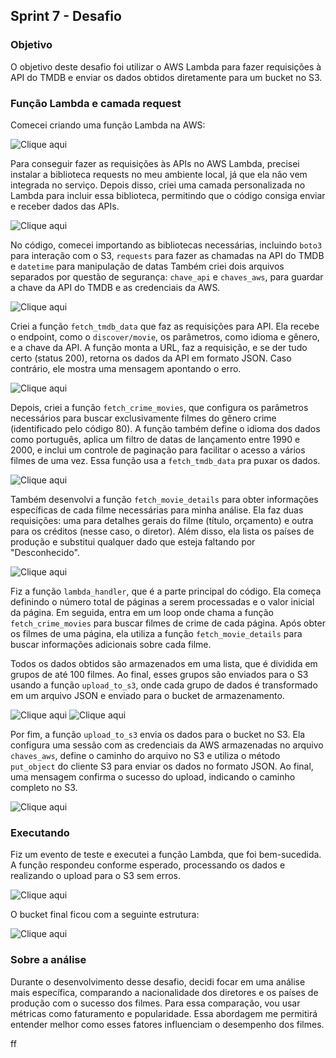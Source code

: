 ##   Sprint 7 - Desafio 

### Objetivo
O objetivo deste desafio foi utilizar o AWS Lambda para fazer requisições à API do TMDB e enviar os dados obtidos diretamente para um bucket no S3.


### Função Lambda e camada request
Comecei criando uma função Lambda na AWS:

![Clique aqui](../evidencias/funcao_lambda.jpg)

Para conseguir fazer as requisições às APIs no AWS Lambda, precisei instalar a biblioteca requests no meu ambiente local, já que ela não vem integrada no serviço. Depois disso, criei uma camada personalizada no Lambda para incluir essa biblioteca, permitindo que o código consiga enviar e receber dados das APIs. 

![Clique aqui](../evidencias/camadas.jpg)

No código, comecei importando as bibliotecas necessárias, incluindo `boto3` para interação com o S3, `requests` para fazer as chamadas na API do TMDB e `datetime` para manipulação de datas Também criei dois arquivos separados por questão de segurança: `chave_api` e `chaves_aws`, para guardar a chave da API do TMDB e as credenciais da AWS.

![Clique aqui](../evidencias/imports)

Criei a função `fetch_tmdb_data` que faz as requisições para API. Ela recebe o endpoint, como o `discover/movie`, os parâmetros, como idioma e gênero, e a chave da API. A função monta a URL, faz a requisição, e se der tudo certo (status 200), retorna os dados da API em formato JSON. Caso contrário, ele mostra uma mensagem apontando o erro.

![Clique aqui](../evidencias/fetch_tmdb_data.jpg)

Depois, criei a função `fetch_crime_movies`, que configura os parâmetros necessários para buscar exclusivamente filmes do gênero crime (identificado pelo código 80). A função também define o idioma dos dados como português, aplica um filtro de datas de lançamento entre 1990 e 2000, e inclui um controle de paginação para facilitar o acesso a vários filmes de uma vez. Essa função usa a `fetch_tmdb_data` pra puxar os dados.

![Clique aqui](../evidencias/fetch_crime_movies.jpg)

Também desenvolvi a função `fetch_movie_details` para obter informações específicas de cada filme necessárias para minha análise. Ela faz duas requisições: uma para detalhes gerais do filme (título, orçamento) e outra para os créditos (nesse caso, o diretor). Além disso, ela lista os países de produção e substitui qualquer dado que esteja faltando por "Desconhecido".

![Clique aqui](../evidencias/fetch_movies_details.jpg)

Fiz a função `lambda_handler`, que é a parte principal do código. Ela começa definindo o número total de páginas a serem processadas e o valor inicial da página. Em seguida, entra em um loop onde chama a função `fetch_crime_movies` para buscar filmes de crime de cada página. Após obter os filmes de uma página, ela utiliza a função `fetch_movie_details` para buscar informações adicionais sobre cada filme.

Todos os dados obtidos são armazenados em uma lista, que é dividida em grupos de até 100 filmes. Ao final, esses grupos são enviados para o S3 usando a função `upload_to_s3`, onde cada grupo de dados é transformado em um arquivo JSON e enviado para o bucket de armazenamento.

![Clique aqui](../evidencias/lambda_handler1.jpg)
![Clique aqui](../evidencias/lambda_handler2.jpg)

Por fim, a função `upload_to_s3` envia os dados para o bucket no S3. Ela configura uma sessão com as credenciais da AWS armazenadas no arquivo `chaves_aws`, define o caminho do arquivo no S3 e utiliza o método `put_object` do cliente S3 para enviar os dados no formato JSON. Ao final, uma mensagem confirma o sucesso do upload, indicando o caminho completo no S3.

![Clique aqui](../evidencias/upload_to_s3.jpg)


### Executando
Fiz um evento de teste e executei a função Lambda, que foi bem-sucedida. A função respondeu conforme esperado, processando os dados e realizando o upload para o S3 sem erros.

![Clique aqui](../evidencias/paginas_carregadas.jpg)

O bucket final ficou com a seguinte estrutura:

![Clique aqui](../evidencias/objetos_bucket.jpg)


### Sobre a análise
Durante o desenvolvimento desse desafio, decidi focar em uma análise mais específica, comparando a nacionalidade dos diretores e os países de produção com o sucesso dos filmes. Para essa comparação, vou usar métricas como faturamento e popularidade. Essa abordagem me permitirá entender melhor como esses fatores influenciam o desempenho dos filmes.



ff